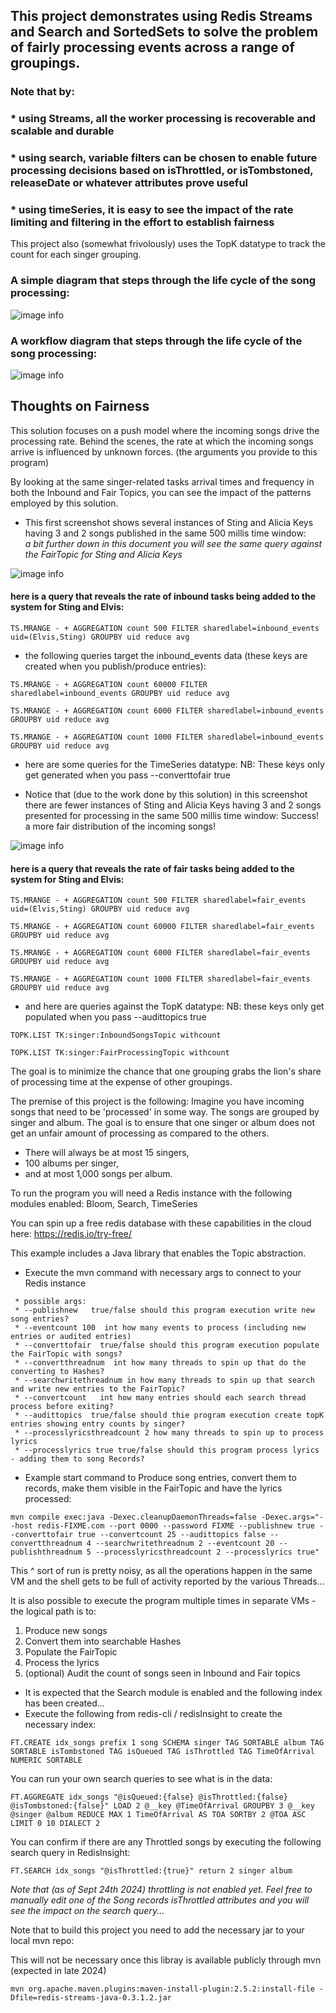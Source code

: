 ## This project demonstrates using Redis Streams and Search and SortedSets to solve the problem of fairly processing events across a range of groupings.

### Note that by:
### * using Streams, all the worker processing is recoverable and scalable and durable
### * using search, variable filters can be chosen to enable future processing decisions based on isThrottled, or isTombstoned, releaseDate or whatever attributes prove useful
### * using timeSeries, it is easy to see the impact of the rate limiting and filtering in the effort to establish fairness


This project also (somewhat frivolously) uses the TopK datatype to track the count for each singer grouping.

### A simple diagram that steps through the life cycle of the song processing:

![image info](./fairsongsimpleworkflow.png)



### A workflow diagram that steps through the life cycle of the song processing:

![image info](./fairsongprocessingworkflow.png)

## Thoughts on Fairness

This solution focuses on a push model where the incoming songs drive the processing rate.
Behind the scenes, the rate at which the incoming songs arrive is influenced by unknown forces.  (the arguments you provide to this program)

By looking at the same singer-related tasks arrival times and frequency in both the Inbound and Fair Topics, you can see the impact of the patterns employed by this solution.

* This first screenshot shows several instances of Sting and Alicia Keys having 3 and 2 songs published in the same 500 millis time window:  
<em>a bit further down in this document you will see the same query against the FairTopic for Sting and Alicia Keys</em>

![image info](./inbound_events.png)

#### here is a query that reveals the rate of inbound tasks being added to the system for Sting and Elvis:

```
TS.MRANGE - + AGGREGATION count 500 FILTER sharedlabel=inbound_events uid=(Elvis,Sting) GROUPBY uid reduce avg
```

* the following queries target the inbound_events data (these keys are created when you publish/produce entries):

```
TS.MRANGE - + AGGREGATION count 60000 FILTER sharedlabel=inbound_events GROUPBY uid reduce avg
```

```
TS.MRANGE - + AGGREGATION count 6000 FILTER sharedlabel=inbound_events GROUPBY uid reduce avg
```

```
TS.MRANGE - + AGGREGATION count 1000 FILTER sharedlabel=inbound_events GROUPBY uid reduce avg
```
* here are some queries for the TimeSeries datatype:
NB: These keys only get generated when you pass --converttofair true

* Notice that (due to the work done by this solution) in this screenshot there are fewer instances of Sting and Alicia Keys having 3 and 2 songs presented for processing in the same 500 millis time window:
Success!  a more fair distribution of the incoming songs!

![image info](./fair_events.png)

#### here is a query that reveals the rate of fair tasks being added to the system for Sting and Elvis:

```
TS.MRANGE - + AGGREGATION count 500 FILTER sharedlabel=fair_events uid=(Elvis,Sting) GROUPBY uid reduce avg
```

```
TS.MRANGE - + AGGREGATION count 60000 FILTER sharedlabel=fair_events GROUPBY uid reduce avg
```

```
TS.MRANGE - + AGGREGATION count 6000 FILTER sharedlabel=fair_events GROUPBY uid reduce avg
```

```
TS.MRANGE - + AGGREGATION count 1000 FILTER sharedlabel=fair_events GROUPBY uid reduce avg
```

* and here are queries against the TopK datatype:
NB: these keys only get populated when you pass --audittopics true

```
TOPK.LIST TK:singer:InboundSongsTopic withcount
```

```
TOPK.LIST TK:singer:FairProcessingTopic withcount
```

The goal is to minimize the chance that one grouping grabs the lion's share of processing time at the expense of other groupings.

The premise of this project is the following:
Imagine you have incoming songs that need to be 'processed' in some way.
The songs are grouped by singer and album.
The goal is to ensure that one singer or album does not get an unfair amount of processing as compared to the others.
* There will always be at most 15 singers,
* 100 albums per singer,
* and at most 1,000 songs per album.

To run the program you will need a Redis instance with the following modules enabled:
Bloom, Search, TimeSeries

You can spin up a free redis database with these capabilities in the cloud here:  https://redis.io/try-free/

This example includes a Java library that enables the Topic abstraction.

* Execute the mvn command with necessary args to connect to your Redis instance

``` 
 * possible args:
 * --publishnew   true/false should this program execution write new song entries?
 * --eventcount 100  int how many events to process (including new entries or audited entries)
 * --converttofair  true/false should this program execution populate the FairTopic with songs? 
 * --convertthreadnum  int how many threads to spin up that do the converting to Hashes?
 * --searchwritethreadnum in how many threads to spin up that search and write new entries to the FairTopic?
 * --convertcount   int how many entries should each search thread process before exiting?
 * --audittopics  true/false should thie program execution create topK entries showing entry counts by singer? 
 * --processlyricsthreadcount 2 how many threads to spin up to process lyrics 
 * --processlyrics true true/false should this program process lyrics - adding them to song Records?
```

* Example start command to Produce song entries, convert them to records, make them visible in the FairTopic and  have the lyrics processed:

```
mvn compile exec:java -Dexec.cleanupDaemonThreads=false -Dexec.args="--host redis-FIXME.com --port 0000 --password FIXME --publishnew true --converttofair true --convertcount 25 --audittopics false --convertthreadnum 4 --searchwritethreadnum 2 --eventcount 20 --publishthreadnum 5 --processlyricsthreadcount 2 --processlyrics true"
```
This ^ sort of run is pretty noisy, as all the operations happen in the same VM and the shell gets to be full of activity reported by the various Threads...

It is also possible to execute the program multiple times in separate VMs - the logical path is to:
1. Produce new songs
2. Convert them into searchable Hashes 
3. Populate the FairTopic
4. Process the lyrics   
5. (optional) Audit the count of songs seen in Inbound and Fair topics


* It is expected that the Search module is enabled and the following index has been created...
* Execute the following from redis-cli / redisInsight to create the necessary index:
```
FT.CREATE idx_songs prefix 1 song SCHEMA singer TAG SORTABLE album TAG SORTABLE isTombstoned TAG isQueued TAG isThrottled TAG TimeOfArrival NUMERIC SORTABLE
```

You can run your own search queries to see what is in the data:
```
FT.AGGREGATE idx_songs "@isQueued:{false} @isThrottled:{false} @isTombstoned:{false}" LOAD 2 @__key @TimeOfArrival GROUPBY 3 @__key @singer @album REDUCE MAX 1 TimeOfArrival AS TOA SORTBY 2 @TOA ASC LIMIT 0 10 DIALECT 2
```
You can confirm if there are any Throttled songs by executing the following search query in RedisInsight:

```
FT.SEARCH idx_songs "@isThrottled:{true}" return 2 singer album
```
<em>Note that (as of Sept 24th 2024) throttling is not enabled yet. Feel free to manually edit one of the Song records isThrottled attributes and you will see the impact on the search query...</em>


Note that to build this project you need to add the necessary jar to your local mvn repo:

This will not be necessary once this libray is available publicly through mvn (expected in late 2024)

``` 
mvn org.apache.maven.plugins:maven-install-plugin:2.5.2:install-file -Dfile=redis-streams-java-0.3.1.2.jar
```